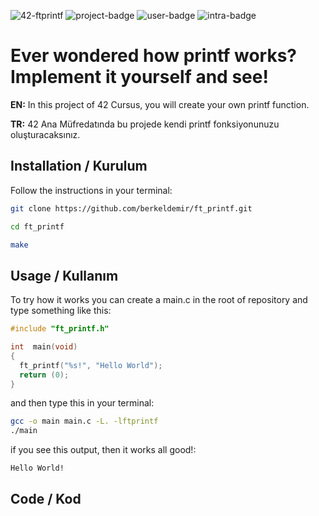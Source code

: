 ![42-ftprintf](https://github.com/user-attachments/assets/0810a550-56c9-45b1-b520-7cb826af57b5)
![project-badge](https://badgen.net/badge/ft_printf/110%25/blue?icon=terminal)
![user-badge](https://badgen.net/badge/created%20by/%40berkeldemir/yellow?icon=github)
![intra-badge](https://badgen.net/badge/intra/%40beldemir/cyan?icon=slack)

# Ever wondered how printf works? Implement it yourself and see!

**EN:** In this project of 42 Cursus, you will create your own printf function. 

**TR:** 42 Ana Müfredatında bu projede kendi printf fonksiyonunuzu oluşturacaksınız.

## Installation / Kurulum

Follow the instructions in your terminal:
```bash
git clone https://github.com/berkeldemir/ft_printf.git
```
```bash
cd ft_printf
```
```bash
make
```

## Usage / Kullanım

To try how it works you can create a main.c in the root of repository and type something like this:

```c
#include "ft_printf.h"

int  main(void)
{
  ft_printf("%s!", "Hello World");
  return (0);
}
```

and then type this in your terminal:

```bash
gcc -o main main.c -L. -lftprintf
./main
```

if you see this output, then it works all good!:
```bash
Hello World!
```

## Code / Kod

